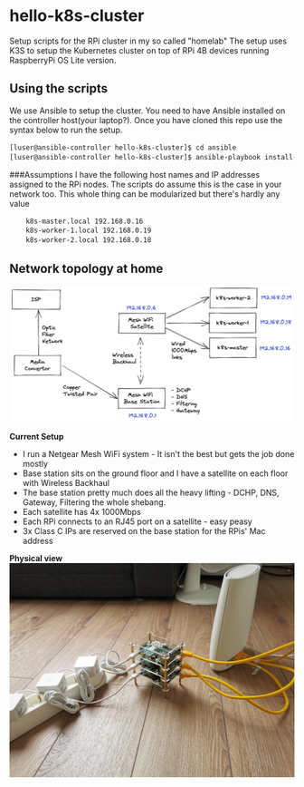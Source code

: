 # hello-k8s-cluster
Setup scripts for the RPi cluster in my so called "homelab"
The setup uses K3S to setup the Kubernetes cluster on top of RPi 4B devices running RaspberryPi OS Lite version.

## Using the scripts
We use Ansible to setup the cluster. You need to have Ansible installed on the controller host(your laptop?).
Once you have cloned this repo use the syntax below to run the setup.
```bash
[luser@ansible-controller hello-k8s-cluster]$ cd ansible
[luser@ansible-controller hello-k8s-cluster]$ ansible-playbook install-k3s-cluster.yml
```

###Assumptions
I have the following host names and IP addresses assigned to the RPi nodes. The scripts do assume this is the case in your network too.
This whole thing can be modularized but there's hardly any value
```bash
    k8s-master.local 192.168.0.16
    k8s-worker-1.local 192.168.0.19
    k8s-worker-2.local 192.168.0.18
```

## Network topology at home

![Network topology](assets/network-topology.png)

**Current Setup**
* I run a Netgear Mesh WiFi system - It isn't the best but gets the job done mostly
* Base station sits on the ground floor and I have a satellite on each floor with Wireless Backhaul
* The base station pretty much does all the heavy lifting - DCHP, DNS, Gateway, Filtering the whole shebang.
* Each satellite has 4x 1000Mbps 
* Each RPi connects to an RJ45 port on a satellite - easy peasy
* 3x Class C IPs are reserved on the base station for the RPis' Mac address 

**Physical view**
![Physical view](assets/rpi-physical-view.jpg)

